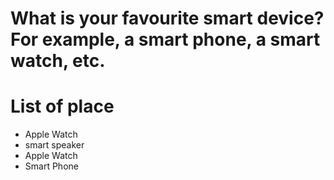 # What is your favourite smart device? For example, a smart phone, a smart watch, etc.

# List of place
- Apple Watch
- smart speaker
- Apple Watch
- Smart Phone
